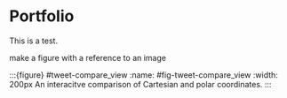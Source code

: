 # Portfolio

This is a test.

make a figure with a reference to an image

:::{figure} #tweet-compare_view
:name: #fig-tweet-compare_view
:width: 200px
An interacitve comparison of  Cartesian and polar coordinates.
:::
